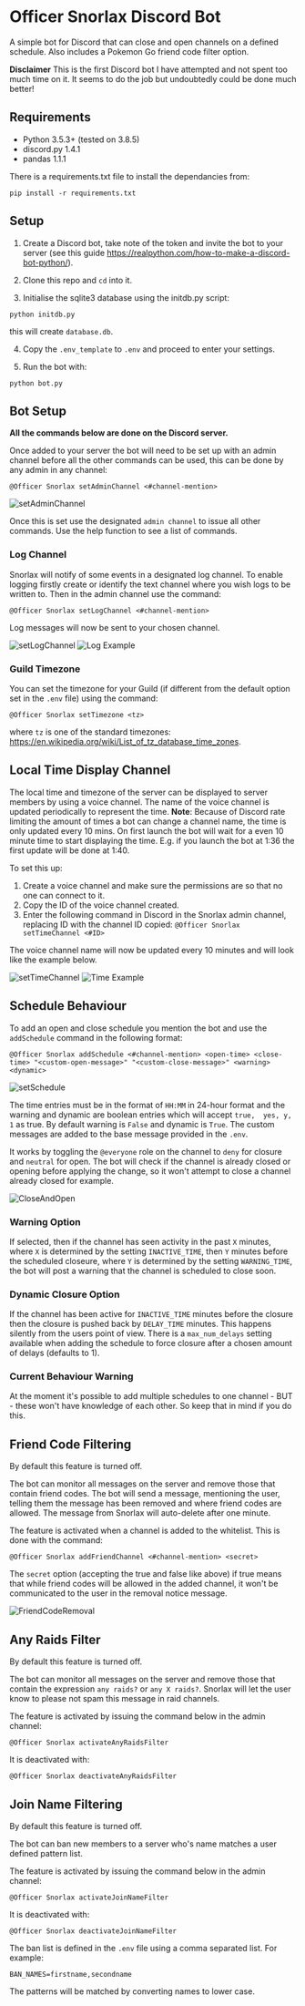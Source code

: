 # Officer Snorlax Discord Bot
A simple bot for Discord that can close and open channels on a defined schedule. Also includes a Pokemon Go friend code filter option.

**Disclaimer** This is the first Discord bot I have attempted and not spent too much time on it. It seems to do the job but undoubtedly could be done much better!

## Requirements

* Python 3.5.3+ (tested on 3.8.5)
* discord.py 1.4.1
* pandas 1.1.1

There is a requirements.txt file to install the dependancies from:
```
pip install -r requirements.txt
```

## Setup

1. Create a Discord bot, take note of the token and invite the bot to your server (see this guide https://realpython.com/how-to-make-a-discord-bot-python/).

2. Clone this repo and `cd` into it.

3. Initialise the sqlite3 database using the initdb.py script:
```
python initdb.py
```
this will create `database.db`.

4. Copy the `.env_template` to `.env` and proceed to enter your settings.

5. Run the bot with:
```
python bot.py
```

## Bot Setup

**All the commands below are done on the Discord server.**

Once added to your server the bot will need to be set up with an admin channel before all the other commands can be used, this can be done by any admin in any channel:

```
@Officer Snorlax setAdminChannel <#channel-mention>
```

![setAdminChannel](/screenshots/setadmin.png)

Once this is set use the designated `admin channel` to issue all other commands. Use the help function to see a list of commands.

### Log Channel

Snorlax will notify of some events in a designated log channel. 
To enable logging firstly create or identify the text channel where you wish logs to be written to. Then in the admin channel use the command:

```
@Officer Snorlax setLogChannel <#channel-mention>
```

Log messages will now be sent to your chosen channel.

![setLogChannel](/screenshots/setLogChannel.png)
![Log Example](/screenshots/log_example.png)

### Guild Timezone

You can set the timezone for your Guild (if different from the default option set in the `.env` file) using the command:

```
@Officer Snorlax setTimezone <tz>
```

where `tz` is one of the standard timezones: https://en.wikipedia.org/wiki/List_of_tz_database_time_zones.

## Local Time Display Channel

The local time and timezone of the server can be displayed to server members by using a voice channel. 
The name of the voice channel is updated periodically to represent the time.
**Note**: Because of Discord rate limiting the amount of times a bot can change a channel name, the time is only updated every 10 mins.
On first launch the bot will wait for a even 10 minute time to start displaying the time. E.g. if you launch the bot at 1:36 the first update will be done at 1:40.

To set this up:

  1. Create a voice channel and make sure the permissions are so that no one can connect to it.
  2. Copy the ID of the voice channel created.
  3. Enter the following command in Discord in the Snorlax admin channel, replacing ID with the channel ID copied:
    ```
    @Officer Snorlax setTimeChannel <#ID>
    ```

The voice channel name will now be updated every 10 minutes and will look like the example below.

![setTimeChannel](/screenshots/setTimeChannel.png)
![Time Example](/screenshots/time_display_example.png)

## Schedule Behaviour

To add an open and close schedule you mention the bot and use the `addSchedule` command in the following format:

```
@Officer Snorlax addSchedule <#channel-mention> <open-time> <close-time> "<custom-open-message>" "<custom-close-message>" <warning> <dynamic>
```

![setSchedule](/screenshots/setSchedule.png)

The time entries must be in the format of `HH:MM` in 24-hour format and the warning and dynamic are boolean entries which will accept `true,  yes, y, 1` as true. By default warning is `False` and dynamic is `True`. The custom messages are added to the base message provided in the `.env`.

It works by toggling the `@everyone` role on the channel to `deny` for closure and `neutral` for open. The bot will check if the channel is already closed or opening before applying the change, so it won't attempt to close a channel already closed for example.

![CloseAndOpen](/screenshots/CloseAndOpen.png)

### Warning Option

If selected, then if the channel has seen activity in the past `X` minutes, where `X` is determined by the setting `INACTIVE_TIME`, then `Y` minutes before the scheduled closeure, where `Y` is determined by the setting `WARNING_TIME`, the bot will post a warning that the channel is scheduled to close soon.

### Dynamic Closure Option

If the channel has been active for `INACTIVE_TIME` minutes before the closure then the closure is pushed back by `DELAY_TIME` minutes. This happens silently from the users point of view. There is a `max_num_delays` setting available when adding the schedule to force closure after a chosen amount of delays (defaults to 1).

### Current Behaviour Warning

At the moment it's possible to add multiple schedules to one channel - BUT - these won't have knowledge of each other. So keep that in mind if you do this.

## Friend Code Filtering

By default this feature is turned off.

The bot can monitor all messages on the server and remove those that contain friend codes. The bot will send a message, mentioning the user, telling them the message has been removed and where friend codes are allowed. The message from Snorlax will auto-delete after one minute.

The feature is activated when a channel is added to the whitelist. This is done with the command:

```
@Officer Snorlax addFriendChannel <#channel-mention> <secret>
```

The `secret` option (accepting the true and false like above) if true means that while friend codes will be allowed in the added channel, it won't be communicated to the user in the removal notice message.

![FriendCodeRemoval](/screenshots/FriendCodeRemoval.png)


## Any Raids Filter

By default this feature is turned off.

The bot can monitor all messages on the server and remove those that contain the expression `any raids?` or `any X raids?`.
Snorlax will let the user know to please not spam this message in raid channels.

The feature is activated by issuing the command below in the admin channel:

```
@Officer Snorlax activateAnyRaidsFilter
```

It is deactivated with:

```
@Officer Snorlax deactivateAnyRaidsFilter
```

## Join Name Filtering

By default this feature is turned off.

The bot can ban new members to a server who's name matches a user defined pattern list.

The feature is activated by issuing the command below in the admin channel:

```
@Officer Snorlax activateJoinNameFilter
```

It is deactivated with:

```
@Officer Snorlax deactivateJoinNameFilter
```

The ban list is defined in the `.env` file using a comma separated list. For example:

```
BAN_NAMES=firstname,secondname
```

The patterns will be matched by converting names to lower case.